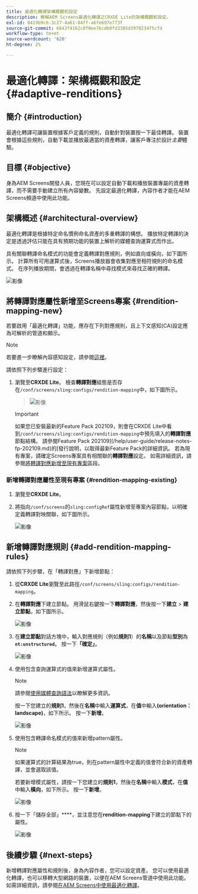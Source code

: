 ```yaml
---
title: 最適化轉譯架構概觀和設定
description: 瞭解AEM Screens最適化轉譯之CRXDE Lite的架構概觀和設定。
exl-id: 0419b9c6-3c27-4a61-84ff-a6fe697e773f
source-git-commit: 6643f4162c8f0ee7bcdb0fd3305d3978234f5cfd
workflow-type: tm+mt
source-wordcount: '620'
ht-degree: 2%

---
```


# 最適化轉譯：架構概觀和設定 {#adaptive-renditions}

## 簡介 {#introduction}

最適化轉譯可讓裝置根據客戶定義的規則，自動針對裝置按一下最佳轉譯。 裝置會根據這些規則，自動下載並播放最適當的資產轉譯，讓客戶專注於設計&#x200B;*主要*&#x200B;體驗。

## 目標 {#objective}

身為AEM Screens開發人員，您現在可以設定自動下載和播放裝置專屬的資產轉譯，而不需要手動建立所有內容變數。 先設定最適化轉譯，內容作者才能在AEM Screens頻道中使用此功能。

## 架構概述 {#architectural-overview}

最適化轉譯是根據特定命名慣例命名資產的多重轉譯的構想。 播放特定轉譯的決定是透過評估只能在具有預期功能的裝置上解析的媒體查詢運算式而作出。

具有關聯轉譯命名模式的功能會定義轉譯對應規則，例如直向或橫向，如下圖所示。 計算所有可用運算式後，Screens播放器會收集對應至相符規則的命名模式。 在序列播放期間，會透過在轉譯名稱中尋找模式來尋找正確的轉譯。

![影像](/help/user-guide/assets/adaptive-renditions/adaptive-renditions.png)

## 將轉譯對應屬性新增至Screens專案 {#rendition-mapping-new}

若要啟用「最適化轉譯」功能，應存在下列對應規則，且上下文感知(CA)設定應為可解析的管道和顯示。

>[!NOTE]
>若要進一步瞭解內容感知設定，請參閱[這裡](https://sling.apache.org/documentation/bundles/context-aware-configuration/context-aware-configuration.html)。

請依照下列步驟進行設定：

1. 瀏覽至&#x200B;**CRXDE Lite**。 檢查&#x200B;**轉譯對應**&#x200B;組態是否存在`/conf/screens/sling:configs/rendition-mapping`中，如下圖所示。

   >![影像](/help/user-guide/assets/adaptive-renditions/mapping-rules1.png)

   >[!IMPORTANT]
   >如果您已安裝最新的Feature Pack 202109，則會在CRXDE Lite中看到`/conf/screens/sling:configs/rendition-mapping`中預先填入的&#x200B;**轉譯對應**&#x200B;節點結構。 請參閱Feature Pack 202109](/help/user-guide/release-notes-fp-202109.md)的[發行說明，以取得最新Feature Pack的詳細資訊。
   >若為現有專案，請確定Screens專案具有相關聯的&#x200B;**轉譯對應**&#x200B;設定。 如需詳細資訊，請參閱[將轉譯對應新增至現有專案](#rendition-mapping-existing)區段。

### 新增轉譯對應屬性至現有專案 {#rendition-mapping-existing}

1. 瀏覽至&#x200B;**CRXDE Lite**。

1. 將指向`/conf/screens`的`sling:configRef`屬性新增至專案內容節點，以明確定義轉譯對映關聯，如下圖所示。

   ![影像](/help/user-guide/assets/adaptive-renditions/renditon-mapping2.png)


## 新增轉譯對應規則 {#add-rendition-mapping-rules}

請依照下列步驟，在「轉譯對應」下新增節點：

1. 從&#x200B;**CRXDE Lite**&#x200B;瀏覽至此路徑`/conf/screens/sling:configs/rendition-mapping`。
1. 在&#x200B;**轉譯對應**&#x200B;下建立節點。 用滑鼠右鍵按一下&#x200B;**轉譯對應**，然後按一下&#x200B;**建立** > **建立節點**，如下圖所示。

   ![影像](/help/user-guide/assets/adaptive-renditions/add-node1.png)

1. 在&#x200B;**建立節點**&#x200B;對話方塊中，輸入對應規則（例如&#x200B;**規則1**）的&#x200B;**名稱**&#x200B;以及節點&#x200B;**型別**&#x200B;為&#x200B;**`nt:unstructured`**。 按一下&#x200B;**「確定」**。

   ![影像](/help/user-guide/assets/adaptive-renditions/add-node2.png)


1. 使用包含查詢運算式的值來新增運算式屬性。

   >[!NOTE]
   >請參閱[使用媒體查詢語法](https://developer.mozilla.org/en-US/docs/Web/CSS/CSS_media_queries/Using_media_queries)以瞭解更多資訊。

   按一下您建立的&#x200B;**規則1**，然後在&#x200B;**名稱**&#x200B;中輸入&#x200B;**運算式**，在&#x200B;**值**&#x200B;中輸入&#x200B;**(orientation：landscape)**，如下所示。 按一下&#x200B;**新增**。

   ![影像](/help/user-guide/assets/adaptive-renditions/add-node3.png)

1. 使用包含轉譯命名模式的值來新增pattern屬性。

   >[!NOTE]
   >如果運算式的計算結果為true，則在pattern屬性中定義的值會符合新的資產轉譯，並會選取該值。

   若要新增模式屬性，請按一下您建立的&#x200B;**規則1**，然後在&#x200B;**名稱**&#x200B;中輸入&#x200B;**模式**，在&#x200B;**值**&#x200B;中輸入&#x200B;**橫向**，如下所示。 按一下&#x200B;**新增**。

   ![影像](/help/user-guide/assets/adaptive-renditions/add-node4.png)

1. 按一下「儲存全部」****，並注意您在&#x200B;**rendition-mapping**&#x200B;下建立的節點下的屬性。

   ![影像](/help/user-guide/assets/adaptive-renditions/add-node5.png)

## 後續步驟 {#next-steps}

新增轉譯對應屬性和規則後，身為內容作者，您可以設定資產。 您可以使用最適化轉譯，也可以移轉大型網路的裝置，以便在AEM Screens管道中使用此功能。 如需詳細資訊，請參閱[在AEM Screens中使用最適化轉譯](/help/user-guide/using-adaptive-renditions.md)。
